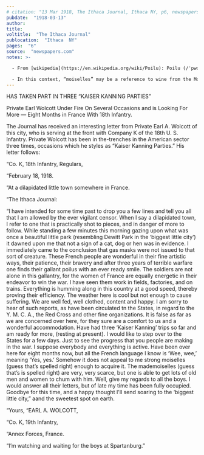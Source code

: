 ```yaml
---
# citation: "13 Mar 1918, The Ithaca Journal, Ithaca NY, p6, newspapers.com."
pubdate:  "1918-03-13"
author: 
title: 
voltitle:  "The Ithaca Journal"
publocation:  "Ithaca  NY"
pages:  "6"
source:  "newspapers.com"
notes: >-

  - From [wikipedia](https://en.wikipedia.org/wiki/Poilu): Poilu (/ˈpwɑːluː/; French: [pwaly]) is an informal term for a late 18th century–early 20th century French infantryman, meaning, literally, hairy one. It is still widely used as a term of endearment for the French infantry of World War I. The word carries the sense of the infantryman's typically rustic, agricultural background. Bushy moustaches were often worn. The poilu was particularly known for his love of pinard, his ration of cheap wine.

  - In this context, “moiselles” may be a reference to wine from the Moselle valley. As spelled here, it could be interpreted as a variation of “mademoiselle”.
---
```

HAS TAKEN PART IN THREE “KAISER KANNING PARTIES” 

Private Earl Wolcott Under Fire On Several Occasions and is Looking For More — Eight Months in France With 18th Infantry. 

The Journal has received an interesting letter from Private Earl A. Wolcott of this city, who is serving at the front with Company K of the 18th U. S. Infantry. Private Wolcott has been in the-trenches in the American sector three times, occasions which he styles as “Kaiser Kanning Parties.” His letter follows: 

“Co. K, 18th Infantry, Regulars, 

“February 18, 1918. 

“At a dilapidated little town somewhere in France. 

“The Ithaca Journal: 

“I have intended for some time past to drop you a few lines and tell you all that I am allowed by the ever vigilant censor. When I say a dilapidated town, I refer to one that is practically shot to pieces, and in danger of more to follow. While standing a few minutes this morning gazing upon what was once a beautiful little park (resembling Dewitt Park in the ‘biggest little city’) it dawned upon me that not a sign of a cat, dog or hen was in evidence. I immediately came to the conclusion that gas masks were not issued to that sort of creature. These French people are wonderful in their fine artistic ways, their patience, their bravery and after three years of terrible warfare one finds their gallant poilus with an ever ready smile. The soldiers are not alone in this gallantry, for the women of France are equally energetic in their endeavor to win the war. I have seen them work in fields, factories, and on trains. Everything is humming along in this country at a good speed, thereby proving their efficiency. The weather here is cool but not enough to cause suffering. We are well fed, well clothed, content and happy. I am sorry to hear of such reports, as have been circulated tn the States, in regard to the Y. M. C. A., the Red Cross and other fine organizations. It is false as far as we are concerned over here, for they sure are a comfort to us and a wonderful accommodation. Have had three ‘Kaiser Kanning’ trips so far and am ready for more, (resting at present). I would like to step over to the States for a few days. Just to see the progress that you people are making in the war. I suppose everybody and everything is active. Have been over here for eight months now, but all the French language I know is ‘Wee, wee,’ meaning ‘Yes, yes.’ Somehow it does not appeal to me strong moiselles (guess that’s spelled right) enough to acquire it. The mademoiselles (guess that’s is spelled right) are very, very scarce, but one is able to get lots of old men and women to chum with him. Well, give my regards to all the boys. I would answer all their letters, but of late my time has been fully occupied. Goodbye for this time, and a happy thought I'll send soaring to the ‘biggest little city,” aand the sweetest spot on earth.  

“Yours, “EARL A. WOLCOTT, 

“Co. K, 19th Infantry, 

“Annex Forces, France. 

“I’m watching and waiting for the boys at Spartanburg.” 
